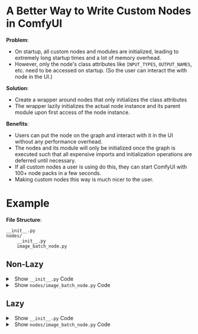 # A Better Way to Write Custom Nodes in ComfyUI

**Problem**:

- On startup, all custom nodes and modules are initialized, leading to extremely long startup times and a lot of memory overhead.
- However, only the node's class attributes like `INPUT_TYPES`, `OUTPUT_NAMES`, etc. need to be accessed on startup. (So the user can interact the with node in the UI.)

**Solution**: 

- Create a wrapper around nodes that only initializes the class attributes
- The wrapper lazily initializes the actual node instance and its parent module upon first access of the node instance.

**Benefits**:

- Users can put the node on the graph and interact with it in the UI without any performance overhead.
- The nodes and its module will only be initialized once the graph is executed such that all expensive imports and initialization operations are deferred until necessary.
- If all custom nodes a user is using do this, they can start ComfyUI with 100+ node packs in a few seconds.
- Making custom nodes this way is much nicer to the user.

# Example


**File Structure**:

```
__init__.py
nodes/
    __init__.py
    image_batch_node.py
```

## Non-Lazy


<details>
<summary>&nbsp; Show <code>__init__.py</code> Code</summary>


<br>


```python
# /__init__.py

from .nodes.image_batch_node import ImageBatch

NODE_CLASS_MAPPINGS = {
    "ImageBatch": ImageBatch,
}

NODE_DISPLAY_NAME_MAPPINGS = {
    "ImageBatch": "Batch Images",
}
```


<br>


</details>

<details>
<summary>&nbsp; Show <code>nodes/image_batch_node.py</code> Code</summary>


<br>


```python
# /nodes/image_batch_node.py

import torch
import comfy.utils


class ImageBatch:

    @classmethod
    def INPUT_TYPES(s):
        return {"required": {"image1": ("IMAGE",), "image2": ("IMAGE",)}}

    RETURN_TYPES = ("IMAGE",)
    FUNCTION = "batch"

    CATEGORY = "image"

    def batch(self, image1, image2):
        if image1.shape[1:] != image2.shape[1:]:
            image2 = comfy.utils.common_upscale(
                image2.movedim(-1, 1),
                image1.shape[2],
                image1.shape[1],
                "bilinear",
                "center",
            ).movedim(1, -1)
        s = torch.cat((image1, image2), dim=0)
        return (s,)
```

<br>


</details>


## Lazy

<details>
<summary>&nbsp; Show <code>__init__.py</code> Code</summary>


<br>



```python
import os
import importlib

MODULE_NAME = os.path.basename(os.path.dirname((__file__)))


def init_node(node_module_path, node_class_name):
    print(f"Initializing node: {node_module_path}.{node_class_name}")
    module = importlib.import_module(f"{MODULE_NAME}.{node_module_path}")
    return getattr(module, node_class_name)()


class LazyNode:
    def __init__(self):
        self.NODE_INSTANCE = None

    def __getattr__(self, name):
        class_name = self.__class__.__name__
        if self.NODE_INSTANCE is None:
            self.NODE_INSTANCE = init_node(self.MODULE_PATH, class_name)
        return getattr(self.NODE_INSTANCE, name)


class ImageBatch(LazyNode):
    @classmethod
    def INPUT_TYPES(s):
        return {"required": {"image1": ("IMAGE",), "image2": ("IMAGE",)}}

    RETURN_TYPES = ("IMAGE",)
    FUNCTION = "batch"
    CATEGORY = "image"

    MODULE_PATH = "nodes.image_batch_node"


NODE_CLASS_MAPPINGS = {
    "ImageBatch1": ImageBatch,
}

NODE_DISPLAY_NAME_MAPPINGS = {
    "ImageBatch1": "Lazy Batch Images",
}
```

<br>



</details>

<details>
<summary>&nbsp; Show <code>nodes/image_batch_node.py</code> Code</summary>


<br>


```python
# /nodes/image_batch_node.py

import torch
import comfy.utils


class ImageBatch:
    def batch(self, image1, image2):
        if image1.shape[1:] != image2.shape[1:]:
            image2 = comfy.utils.common_upscale(
                image2.movedim(-1, 1),
                image1.shape[2],
                image1.shape[1],
                "bilinear",
                "center",
            ).movedim(1, -1)
        s = torch.cat((image1, image2), dim=0)
        return (s,)
```


<br>


</details>
